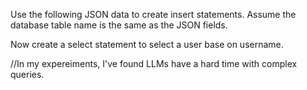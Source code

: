 Use the following JSON data to create insert statements. Assume the database table name is the same as the JSON fields.

Now create a select statement to select a user base on username.

//In my expereiments, I've found LLMs have a hard time with complex queries.